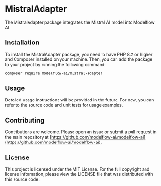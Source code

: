 # MistralAdapter

The MistralAdapter package integrates the Mistral AI model into Modelflow AI.

## Installation

To install the MistralAdapter package, you need to have PHP 8.2 or higher and Composer installed on your machine. Then, you can add the package to your project by running the following command:

```bash
composer require modelflow-ai/mistral-adapter
```

## Usage

Detailed usage instructions will be provided in the future. For now, you can refer to the source code and unit tests for usage examples.

## Contributing

Contributions are welcome. Please open an issue or submit a pull request in the main repository at [https://github.com/modelflow-ai/modelflow-ai](https://github.com/modelflow-ai/modelflow-ai).

## License

This project is licensed under the MIT License. For the full copyright and license information, please view the LICENSE file that was distributed with this source code.
